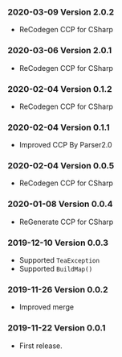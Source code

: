 ### 2020-03-09 Version 2.0.2
* ReCodegen CCP for CSharp

### 2020-03-06 Version 2.0.1
* ReCodegen CCP for CSharp

### 2020-02-04 Version 0.1.2
* ReCodegen CCP for CSharp

### 2020-02-04 Version 0.1.1
* Improved CCP By Parser2.0

### 2020-02-04 Version 0.0.5
* ReCodegen CCP for CSharp

### 2020-01-08 Version 0.0.4
* ReGenerate CCP for CSharp

### 2019-12-10 Version 0.0.3
* Supported `TeaException`
* Supported `BuildMap()`

### 2019-11-26 Version 0.0.2
* Improved merge

### 2019-11-22 Version 0.0.1
* First release.